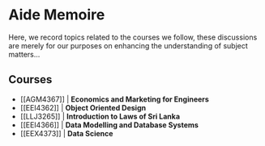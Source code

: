 # Aide Memoire

Here, we record topics related to the courses we follow, these discussions are merely for our purposes on enhancing the understanding of subject matters...

## Courses

- [[AGM4367]] | **Economics and Marketing for Engineers**
- [[EEI4362]] | **Object Oriented Design**
- [[LLJ3265]] | **Introduction to Laws of Sri Lanka**
- [[EEI4366]] | **Data Modelling and Database Systems**
- [[EEX4373]] | **Data Science**


